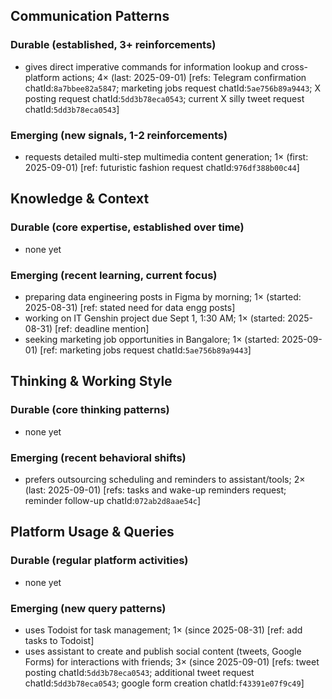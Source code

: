 ## Communication Patterns
### Durable (established, 3+ reinforcements)
- gives direct imperative commands for information lookup and cross-platform actions; 4× (last: 2025-09-01) [refs: Telegram confirmation chatId:`8a7bbee82a5847`; marketing jobs request chatId:`5ae756b89a9443`; X posting request chatId:`5dd3b78eca0543`; current X silly tweet request chatId:`5dd3b78eca0543`]

### Emerging (new signals, 1-2 reinforcements)
- requests detailed multi-step multimedia content generation; 1× (first: 2025-09-01) [ref: futuristic fashion request chatId:`976df388b00c44`]

## Knowledge & Context
### Durable (core expertise, established over time)
- none yet

### Emerging (recent learning, current focus)
- preparing data engineering posts in Figma by morning; 1× (started: 2025-08-31) [ref: stated need for data engg posts]
- working on IT Genshin project due Sept 1, 1:30 AM; 1× (started: 2025-08-31) [ref: deadline mention]
- seeking marketing job opportunities in Bangalore; 1× (started: 2025-09-01) [ref: marketing jobs request chatId:`5ae756b89a9443`]

## Thinking & Working Style
### Durable (core thinking patterns)
- none yet

### Emerging (recent behavioral shifts)
- prefers outsourcing scheduling and reminders to assistant/tools; 2× (last: 2025-09-01) [refs: tasks and wake-up reminders request; reminder follow-up chatId:`072ab2d8aae54c`]

## Platform Usage & Queries
### Durable (regular platform activities)
- none yet

### Emerging (new query patterns)
- uses Todoist for task management; 1× (since 2025-08-31) [ref: add tasks to Todoist]
- uses assistant to create and publish social content (tweets, Google Forms) for interactions with friends; 3× (since 2025-09-01) [refs: tweet posting chatId:`5dd3b78eca0543`; additional tweet request chatId:`5dd3b78eca0543`; google form creation chatId:`f43391e07f9c49`]